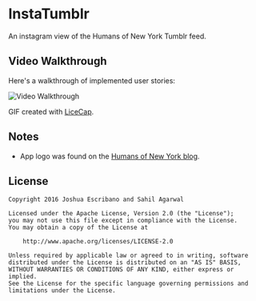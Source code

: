 # InstaTumblr

An instagram view of the Humans of New York Tumblr feed.

## Video Walkthrough

Here's a walkthrough of implemented user stories:

<img src='http://i.imgur.com/K599tr7.gif' title='Video Walkthrough' width='' alt='Video Walkthrough' />

GIF created with [LiceCap](http://www.cockos.com/licecap/).

## Notes

* App logo was found on the [Humans of New York blog](http://www.majamade.com/hony/).

## License

    Copyright 2016 Joshua Escribano and Sahil Agarwal

    Licensed under the Apache License, Version 2.0 (the "License");
    you may not use this file except in compliance with the License.
    You may obtain a copy of the License at

        http://www.apache.org/licenses/LICENSE-2.0

    Unless required by applicable law or agreed to in writing, software
    distributed under the License is distributed on an "AS IS" BASIS,
    WITHOUT WARRANTIES OR CONDITIONS OF ANY KIND, either express or implied.
    See the License for the specific language governing permissions and
    limitations under the License.